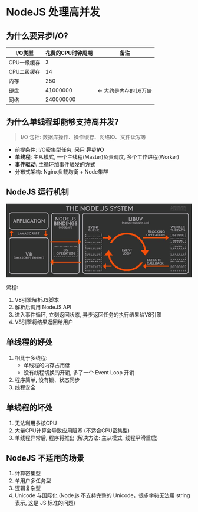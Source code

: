 # NodeJS 处理高并发

## 为什么要异步I/O?
|I/O类型|花费的CPU时钟周期|备注|
|---|---|---|
|CPU一级缓存|3||
|CPU二级缓存|14||
|内存|250||
|硬盘|41000000|<- 大约是内存的16万倍|
|网络|240000000||


## 为什么单线程却能够支持高并发?
> I/O 包括: 数据库操作、操作缓存、网络IO、文件读写等

+ 前提条件: I/O密集型任务, 采用 **异步I/O**
+ **单线程**: 主从模式, 一个主线程(Master)负责调度, 多个工作进程(Worker)
+ **事件驱动**: 主循环加事件触发的方式
+ 分布式架构: Nginx负载均衡 + Node集群

## NodeJS 运行机制
![](../../assets/nodejs-1.png)

流程:
1. V8引擎解析JS脚本
2. 解析后调用 NodeJS API
3. 进入事件循环, 立刻返回状态, 异步返回任务的执行结果给V8引擎
4. V8引擎将结果返回给用户

## 单线程的好处
1. 相比于多线程:
    + 单线程的内存占用低
    + 没有线程切换的开销, 多了一个 Event Loop 开销
2. 程序简单, 没有锁、状态同步
3. 线程安全

## 单线程的坏处
1. 无法利用多核CPU
2. 大量CPU计算会导致应用阻塞 (不适合CPU密集型)
3. 单线程异常后, 程序将推出 (解决方法: 主从模式, 线程平滑重启)

## NodeJS 不适用的场景
1. 计算密集型
1. 单用户多任务型
1. 逻辑复杂型
1. Unicode 与国际化 (Node.js 不支持完整的 Unicode，很多字符无法用 string 表示, 这是 JS 标准的问题)
